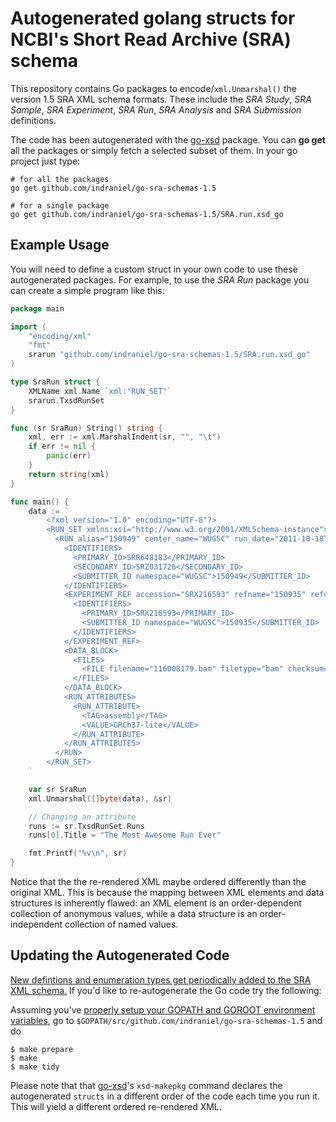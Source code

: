 Autogenerated golang structs for NCBI's Short Read Archive (SRA) schema
=======================================================================

This repository contains Go packages to encode/`xml.Unmarshal()` the version
1.5 SRA XML schema formats.  These include the _SRA Study_, _SRA Sample_, _SRA
Experiment_, _SRA Run_, _SRA Analysis_ and _SRA Submission_ definitions.

The code has been autogenerated with the [go-xsd][1] package.  You can **go
get** all the packages or simply fetch a selected subset of them.  In your go
project just type:

    # for all the packages
    go get github.com/indraniel/go-sra-schemas-1.5
    
    # for a single package
    go get github.com/indraniel/go-sra-schemas-1.5/SRA.run.xsd_go

Example Usage
-------------

You will need to define a custom struct in your own code to use these
autogenerated packages.  For example, to use the _SRA Run_ package
you can create a simple program like this:

```Go
package main

import (
	"encoding/xml"
	"fmt"
	srarun "github.com/indraniel/go-sra-schemas-1.5/SRA.run.xsd_go"
)

type SraRun struct {
	XMLName xml.Name `xml:"RUN_SET"`
	srarun.TxsdRunSet
}

func (sr SraRun) String() string {
	xml, err := xml.MarshalIndent(sr, "", "\t")
	if err != nil {
		panic(err)
	}
	return string(xml)
}

func main() {
	data := `
        <?xml version="1.0" encoding="UTF-8"?>
        <RUN_SET xmlns:xsi="http://www.w3.org/2001/XMLSchema-instance">
          <RUN alias="150949" center_name="WUGSC" run_date="2011-10-18T02:37:00Z" run_center="WUGSC" accession="SRR648183">
            <IDENTIFIERS>
              <PRIMARY_ID>SRR648183</PRIMARY_ID>
              <SECONDARY_ID>SRZ031726</SECONDARY_ID>
              <SUBMITTER_ID namespace="WUGSC">150949</SUBMITTER_ID>
            </IDENTIFIERS>
            <EXPERIMENT_REF accession="SRX216593" refname="150935" refcenter="WUGSC">
              <IDENTIFIERS>
                <PRIMARY_ID>SRX216593</PRIMARY_ID>
                <SUBMITTER_ID namespace="WUGSC">150935</SUBMITTER_ID>
              </IDENTIFIERS>
            </EXPERIMENT_REF>
            <DATA_BLOCK>
              <FILES>
                <FILE filename="116008179.bam" filetype="bam" checksum="92651eb2a910f69d9b7e5aaeab06f278" checksum_method="MD5"/>
              </FILES>
            </DATA_BLOCK>
            <RUN_ATTRIBUTES>
              <RUN_ATTRIBUTE>
                <TAG>assembly</TAG>
                <VALUE>GRCh37-lite</VALUE>
              </RUN_ATTRIBUTE>
            </RUN_ATTRIBUTES>
          </RUN>
        </RUN_SET>
    `

	var sr SraRun
	xml.Unmarshal([]byte(data), &sr)

	// Changing an attribute
	runs := sr.TxsdRunSet.Runs
	runs[0].Title = "The Most Awesome Run Ever"

	fmt.Printf("%v\n", sr)
}
```

Notice that the the re-rendered XML maybe ordered differently than the
original XML.  This is because the mapping between XML elements and data
structures is inherently flawed: an XML element is an order-dependent
collection of anonymous values, while a data structure is an order-independent
collection of named values.

Updating the Autogenerated Code
-------------------------------

[New defintions and enumeration types get periodically added to the SRA XML
schema.][3]  If you'd like to re-autogenerate the Go code try the following:

Assuming you've [properly setup your GOPATH and GOROOT environment variables][2],
go to `$GOPATH/src/github.com/indraniel/go-sra-schemas-1.5` and do

    $ make prepare
    $ make
    $ make tidy

Please note that that [go-xsd][1]'s `xsd-makepkg` command declares the
autogenerated `structs` in  a different order of the code each time you run it.
This will yield a different ordered re-rendered XML.

[1]: http://github.com/metaleap/go-xsd
[2]: http://golang.org/doc/code.html
[3]: http://www.ncbi.nlm.nih.gov/viewvc/v1/trunk/sra/doc/
